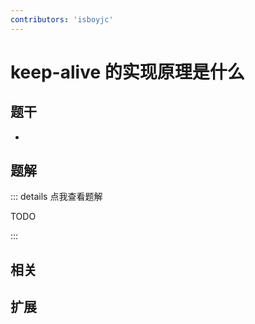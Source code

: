 ```yaml
---
contributors: 'isboyjc'
---
```


# keep-alive 的实现原理是什么


## 题干

- 



## 题解

::: details 点我查看题解

  TODO

:::



## 相关



## 扩展
